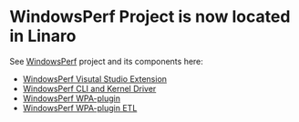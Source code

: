 # WindowsPerf Project is now located in Linaro

See [WindowsPerf](https://gitlab.com/Linaro/WindowsPerf) project and its components here:
- [WindowsPerf Visutal Studio Extension](https://gitlab.com/Linaro/WindowsPerf/vs-extension)
- [WindowsPerf CLI and Kernel Driver](https://gitlab.com/Linaro/WindowsPerf/windowsperf)
- [WindowsPerf WPA-plugin](https://gitlab.com/Linaro/WindowsPerf/wpa-plugin)
- [WindowsPerf WPA-plugin ETL](https://gitlab.com/Linaro/WindowsPerf/wpa-plugin-etl)

